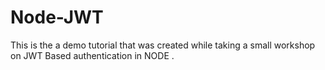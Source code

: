 # Node-JWT
This is the a demo tutorial that was created while taking a small workshop on JWT Based authentication in NODE .
